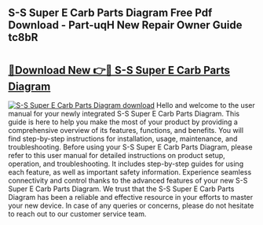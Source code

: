 ## S-S Super E Carb Parts Diagram Free Pdf Download - Part-uqH New Repair Owner Guide tc8bR

# <h2><a href="http://dfl9h2y.blite.top/?on=S-S+Super+E+Carb+Parts+Diagram">🔗Download New 👉🔴 S-S Super E Carb Parts Diagram</a></h2>

[![S-S Super E Carb Parts Diagram download](https://i.imgur.com/lujVjoI.png)](http://dfl9h2y.blite.top/?on=S-S+Super+E+Carb+Parts+Diagram)
Hello and welcome to the user manual for your newly integrated S-S Super E Carb Parts Diagram. This guide is here to help you make the most of your product by providing a comprehensive overview of its features, functions, and benefits. You will find step-by-step instructions for installation, usage, maintenance, and troubleshooting. Before using your S-S Super E Carb Parts Diagram, please refer to this user manual for detailed instructions on product setup, operation, and troubleshooting. It includes step-by-step guides for using each feature, as well as important safety information. Experience seamless connectivity and control thanks to the advanced features of your new S-S Super E Carb Parts Diagram. We trust that the S-S Super E Carb Parts Diagram has been a reliable and effective resource in your efforts to master your new device. In case of any queries or concerns, please do not hesitate to reach out to our customer service team.
